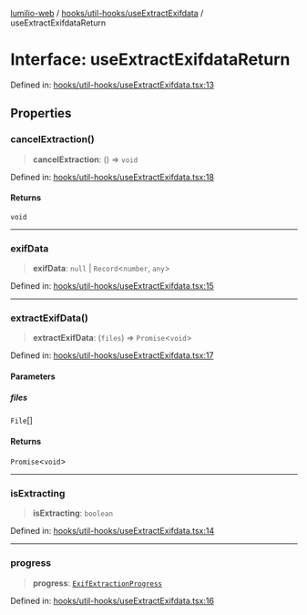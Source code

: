 [lumilio-web](../../../../modules.md) / [hooks/util-hooks/useExtractExifdata](../index.md) / useExtractExifdataReturn

# Interface: useExtractExifdataReturn

Defined in: [hooks/util-hooks/useExtractExifdata.tsx:13](https://github.com/EdwinZhanCN/Lumilio-Photos/blob/0cb9b6c9a2e1869ca5ea4411f957d39edc719928/web/src/hooks/util-hooks/useExtractExifdata.tsx#L13)

## Properties

### cancelExtraction()

> **cancelExtraction**: () => `void`

Defined in: [hooks/util-hooks/useExtractExifdata.tsx:18](https://github.com/EdwinZhanCN/Lumilio-Photos/blob/0cb9b6c9a2e1869ca5ea4411f957d39edc719928/web/src/hooks/util-hooks/useExtractExifdata.tsx#L18)

#### Returns

`void`

***

### exifData

> **exifData**: `null` \| `Record`\<`number`, `any`\>

Defined in: [hooks/util-hooks/useExtractExifdata.tsx:15](https://github.com/EdwinZhanCN/Lumilio-Photos/blob/0cb9b6c9a2e1869ca5ea4411f957d39edc719928/web/src/hooks/util-hooks/useExtractExifdata.tsx#L15)

***

### extractExifData()

> **extractExifData**: (`files`) => `Promise`\<`void`\>

Defined in: [hooks/util-hooks/useExtractExifdata.tsx:17](https://github.com/EdwinZhanCN/Lumilio-Photos/blob/0cb9b6c9a2e1869ca5ea4411f957d39edc719928/web/src/hooks/util-hooks/useExtractExifdata.tsx#L17)

#### Parameters

##### files

`File`[]

#### Returns

`Promise`\<`void`\>

***

### isExtracting

> **isExtracting**: `boolean`

Defined in: [hooks/util-hooks/useExtractExifdata.tsx:14](https://github.com/EdwinZhanCN/Lumilio-Photos/blob/0cb9b6c9a2e1869ca5ea4411f957d39edc719928/web/src/hooks/util-hooks/useExtractExifdata.tsx#L14)

***

### progress

> **progress**: [`ExifExtractionProgress`](../type-aliases/ExifExtractionProgress.md)

Defined in: [hooks/util-hooks/useExtractExifdata.tsx:16](https://github.com/EdwinZhanCN/Lumilio-Photos/blob/0cb9b6c9a2e1869ca5ea4411f957d39edc719928/web/src/hooks/util-hooks/useExtractExifdata.tsx#L16)
